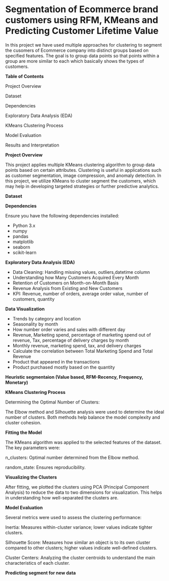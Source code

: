 #  Segmentation of Ecommerce brand customers using RFM, KMeans and Predicting Customer Lifetime Value

In this project we have used multiple approaches for clustering to segment the cusomers of Ecommerce company into distinct groups based on specified features. The goal is to group data points so that points within a group are more similar to each which basically shows the types of customers.

**Table of Contents**

Project Overview

Dataset

Dependencies

Exploratory Data Analysis (EDA)

KMeans Clustering Process

Model Evaluation

Results and Interpretation


**Project Overview**

This project applies multiple  KMeans clustering algorithm to group data points based on certain attributes. Clustering is useful in applications such as customer segmentation, image compression, and anomaly detection. In this project, we utilize KMeans to cluster segment the customers, which may help in developing targeted strategies or further predictive analytics.

**Dataset**


**Dependencies**

Ensure you have the following dependencies installed:

* Python 3.x
* numpy
* pandas
* matplotlib
* seaborn
* scikit-learn

**Exploratory Data Analysis (EDA)**

* Data Cleaning: Handling missing values, outliers,datetime column 
* Understanding how Many Customers Acquired Every Month
* Retention of Customers on Month-on-Month Basis
* Revenue Analysis from Existing and New Customers
* KPI: Revenue, number of orders, average order value, number of customers, quantity

**Data Visualization**

* Trends by category and location
* Seasonality by month
* How number order varies and sales with different day
* Revenue, Marketing spend, percentage of marketing spend out of revenue, Tax, percentage of delivery charges by month
* Monthly revenue, marketing spend, tax, and delivery charges
* Calculate the correlation between Total Marketing Spend and Total Revenue
* Product that appeared in the transactions
* Product  purchased mostly based on the quantity

**Heuristic segmentaion (Value based, RFM-Recency, Frequency, Monetary)**

















**KMeans Clustering Process**

Determining the Optimal Number of Clusters:

The Elbow method and Silhouette analysis were used to determine the ideal number of clusters. Both methods help balance the model complexity and cluster cohesion.

**Fitting the Model**
   
The KMeans algorithm was applied to the selected features of the dataset. The key parameters were:

n_clusters: Optimal number determined from the Elbow method.

random_state: Ensures reproducibility.

**Visualizing the Clusters**

After fitting, we plotted the clusters using PCA (Principal Component Analysis) to reduce the data to two dimensions for visualization. This helps in understanding how well-separated the clusters are.

**Model Evaluation**

Several metrics were used to assess the clustering performance:

Inertia: Measures within-cluster variance; lower values indicate tighter clusters.

Silhouette Score: Measures how similar an object is to its own cluster compared to other clusters; higher values indicate well-defined clusters.

Cluster Centers: Analyzing the cluster centroids to understand the main characteristics of each cluster.

**Predicting segment for new data**






